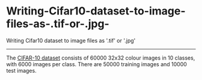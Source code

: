 # Writing-Cifar10-dataset-to-image-files-as-.tif-or-.jpg-
Writing Cifar10 dataset to image files as '.tif' or '.jpg'
***
The [CIFAR-10 dataset](https://www.cs.toronto.edu/~kriz/cifar.html) consists of 60000 32x32 colour images in 10 classes, with 6000 images per class.
There are 50000 training images and 10000 test images.
